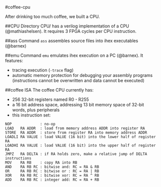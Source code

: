 #coffee-cpu

After drinking too much coffee, we built a CPU.

##CPU
Directory CPU/ has a verilog implementation of a CPU (@mathiashelsen). It requires 3 FPGA cycles per CPU instruction.

##ass
Command ``ass`` assembles source files into ihex executables (@barnex)

##emu
Command ``emu`` emulates ihex execution on a PC (@barnex). It features:
  * tracing execution (``-trace`` flag)
  * automatic memory protection for debugging your assembly programs (instructions cannot be overwritten and data cannot be executed)

##coffee ISA
The coffee CPU currently has:
  * 256 32-bit registers named R0 - R255
  * a 16 bit address space, addressing 13 bit memory space of 32-bit words, plus peripherals
  * this instruction set:

```
NOP             : no-op
LOAD   RA ADDR  : load from memory address ADDR into register RA
STORE  RA ADDR  : store from register RA into memory address ADDR
LOADLI RA VALUE : load VALUE (16 bit) into the lower half of register RA
LOADHI RA VALUE : load VALUE (16 bit) into the upper half of register RA
JMPZ   RA DELTA : if RA holds zero, make a relative jump of DELTA instructions
MOV    RA RB    : copy RA into RB
AND    RA RB RC : bitwise and: RC = RA & RB
OR     RA RB RC : bitwise or : RC = RA | RB
XOR    RA RB RC : bitwise xor: RC = RA ^ RB
ADD    RA RB RC : integer add: RC = RA + RB
```

